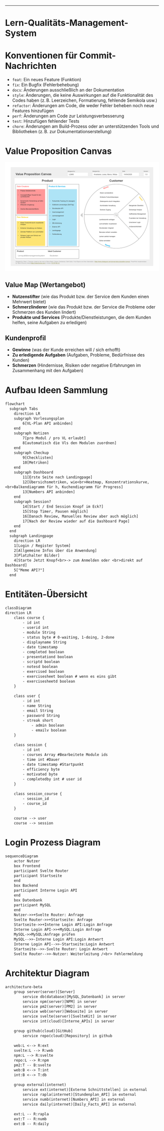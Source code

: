 ---

# Lern-Qualitäts-Management-System

# Konventionen für Commit-Nachrichten

- `feat`: Ein neues Feature (Funktion)
- `fix`: Ein Bugfix (Fehlerbehebung)
- `docs`: Änderungen ausschließlich an der Dokumentation
- `style`: Änderungen, die keine Auswirkungen auf die Funktionalität des Codes haben (z. B. Leerzeichen, Formatierung, fehlende Semikola usw.)
- `refactor`: Änderungen am Code, die weder Fehler beheben noch neue Features hinzufügen
- `perf`: Änderungen am Code zur Leistungsverbesserung
- `test`: Hinzufügen fehlender Tests
- `chore`: Änderungen am Build-Prozess oder an unterstützenden Tools und Bibliotheken (z. B. zur Dokumentationserstellung)

# Value Proposition Canvas

![alt text](VPC.png)

## Value Map (Wertangebot)

- **Nutzenstifter** (wie das Produkt bzw. der Service dem Kunden einen Mehrwert bietet)
- **Schmerzlinderer** (wie das Produkt bzw. der Service die Probleme oder Schmerzen des Kunden lindert)
- **Produkte und Services** (Produkte/Dienstleistungen, die dem Kunden helfen, seine Aufgaben zu erledigen)

## Kundenprofil

- **Gewinne** (was der Kunde erreichen will / sich erhofft)
- **Zu erledigende Aufgaben** (Aufgaben, Probleme, Bedürfnisse des Kunden)
- **Schmerzen** (Hindernisse, Risiken oder negative Erfahrungen im Zusammenhang mit den Aufgaben)

# Aufbau Ideen Sammlung

```mermaid
flowchart 
  subgraph Tabs
    direction LR
    subgraph Vorlesungsplan
        6[VL-Plan API anbinden]
    end
    subgraph Notizen
        7[pro Modul / pro VL erlaubt]
        8[automatisch die Vls den Modulen zuordnen]
    end
    subgraph Checkup
        9[Checklisten]
        10[Metriken]
    end
    subgraph Dashboard
        11[Erste Seite nach Landingpage]
        12[Übersichsmetriken, wie<br>Heatmap, Konzentrationskurve,<br>Balkendiagramm für h, Kuchendiagramm für Progress]
        13[Numbers API anbinden]
    end 
    subgraph Session?
        14[Start / End Session Knopf im Eck?]
        15[Stop Timer, Pausen möglich]
        16[Danach Review, Manuelles Review aber auch möglich]
        17[Nach der Review wieder auf die Dashboard Page]
    end
  end
  subgraph Landingpage
    direction LR
    1[Login / Register System]
    2[Allgemeine Infos über die Anwendung]
    3[Platzhalter Bilder]
    4[Starte Jetzt Knopf<br>-> zum Anmelden oder <br>direkt auf Dashboard]
    5["Meme API?"]
  end
```

# Entitäten-Übersicht

```mermaid
classDiagram
direction LR
    class course {
	    - id int
	    - userid int
	    - module String
	    - status byte # 0-waiting, 1-doing, 2-done
	    - displayname String
	    - date timestamp
	    - completed boolean
        - presentationd boolean
        - scriptd boolean
        - notesd boolean
        - exercised boolean
        - exercisesheet boolean # wenn es eins gibt
        - exercisesheetd boolean
    }

    class user {
	    - id int
	    - name String
	    - email String
	    - password String
	    - streak short
            - admin boolean
            - emailv boolean
    }

    class session {
	    - id int
	    - courses Array #Bearbeitete Module ids
	    - time int #Dauer
	    - date timestamp #Startpunkt
	    - efficiency byte
	    - motivated byte
	    - completedby int # user id
    }

    class session_course {
	    - session_id
	    - course_id
    }

    course --> user
    course --> session
```

# Login Prozess Diagram

```mermaid
sequenceDiagram
    actor Nutzer
    box Frontend
    participant Svelte Router
    participant Startseite
    end
    box Backend
    participant Interne Login API
    end
    box Datenbank
    participant MySQL
    end
    Nutzer->>+Svelte Router: Anfrage
    Svelte Router->>+Startseite: Anfrage
    Startseite->>+Interne Login API:Login Anfrage
    Interne Login API->>+MySQL:Login Anfrage
    MySQL->>MySQL:Anfrage prüfen
    MySQL-->>-Interne Login API:Login Antwort
    Interne Login API-->>-Startseite:Login Antwort
    Startseite-->>-Svelte Router: Login Antwort
    Svelte Router-->>-Nutzer: Weiterleitung /<br> Fehlermeldung

```

# Architektur Diagram

```mermaid
architecture-beta
    group server(server)[Server]
        service db(database)[MySQL_Datenbank] in server
        service npm(server)[NPM] in server
        service pm2(server)[PM2] in server
        service web(server)[Webseite] in server
        service svelte(server)[SvelteKit] in server
        service int(cloud)[Interne_APIs] in server

    group github(cloud)[GitHub]
        service repo(cloud)[Repository] in github

    web:L <--> R:ext
    svelte:L --> R:web
    npm:L --> R:svelte
    repo:L --> R:npm
    pm2:T -- B:svelte
    web:B <--> T:int
    int:B <--> T:db

    group external(internet)
        service ext(internet)[Externe Schnittstellen] in external
        service rapla(internet)[Stundenplan_API] in external
        service numb(internet)[Numbers_API] in external
        service daily(internet)[Daily_Facts_API] in external

    ext:L -- R:rapla
    ext:T -- R:numb
    ext:B -- R:daily
```
